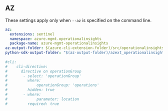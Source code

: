 ## AZ

These settings apply only when `--az` is specified on the command line.

``` yaml $(az)
az:
  extensions: sentinel
  namespace: azure.mgmt.operationalinsights
  package-name: azure-mgmt-operationalinsights
az-output-folder: $(azure-cli-extension-folder)/src/operationalinsights
python-sdk-output-folder: "$(az-output-folder)/azext_operationalinsights/vendored_sdks/operationalinsights"
  
#cli:
#    cli-directive:
#      directive on operationGroup
#       - select: 'operationGroup'
#         where:
#             operationGroup: 'operations'
#         hidden: true
#       - where:
#             parameter: location
#         required: true

```
